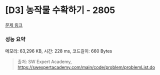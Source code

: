 # [D3] 농작물 수확하기 - 2805 

[문제 링크](https://swexpertacademy.com/main/code/problem/problemDetail.do?contestProbId=AV7GLXqKAWYDFAXB) 

### 성능 요약

메모리: 63,296 KB, 시간: 228 ms, 코드길이: 660 Bytes



> 출처: SW Expert Academy, https://swexpertacademy.com/main/code/problem/problemList.do